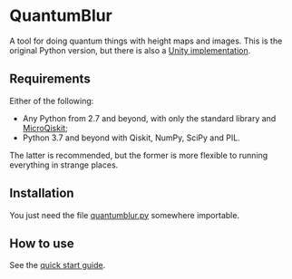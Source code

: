 # QuantumBlur

A tool for doing quantum things with height maps and images. This is the original Python version, but there is also a [Unity implementation](https://github.com/TigrisCallidus/QuantumBlurUnity/blob/master/README.md).

## Requirements

Either of the following:
* Any Python from 2.7 and beyond, with only the standard library and [MicroQiskit](https://github.com/qiskit-community/MicroQiskit);
* Python 3.7 and beyond with Qiskit, NumPy, SciPy and PIL.

The latter is recommended, but the former is more flexible to running everything in strange places.

## Installation

You just need the file [quantumblur.py](quantumblur.py) somewhere importable.

## How to use

See the [quick start guide](QuickStart.ipynb).
